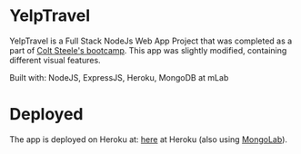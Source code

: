 # YelpTravel

YelpTravel is a Full Stack NodeJs Web App Project that was completed as a part of [Colt Steele's bootcamp](https://www.udemy.com/the-web-developer-bootcamp/).
This app was slightly modified, containing different visual features. 

Built with: NodeJS, ExpressJS, Heroku, MongoDB at mLab

# Deployed

The app is deployed on Heroku at: [here](https://shielded-taiga-50769.herokuapp.com/) at Heroku (also using [MongoLab](http://mlab.com)).

